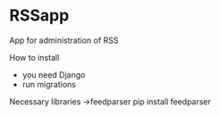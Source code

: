 # RSSapp
App for administration of RSS

How to install
- you need Django
- run migrations

Necessary libraries
->feedparser
  pip install feedparser

